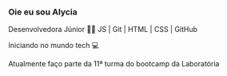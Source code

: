 ### Oie eu sou Alycia 
Desenvolvedora Júnior 👩‍💻
JS | Git | HTML | CSS | GitHub

Iniciando no mundo tech 💻

Atualmente faço parte da 11ª turma do bootcamp da Laboratória 


<!--
**alycia00/alycia00** is a ✨ _special_ ✨ repository because its `README.md` (this file) appears on your GitHub profile.

Here are some ideas to get you started:

- 🔭 I’m currently working on ...
- 🌱 I’m currently learning ...
- 👯 I’m looking to collaborate on ...
- 🤔 I’m looking for help with ...
- 💬 Ask me about ...
- 📫 How to reach me: ...
- 😄 Pronouns: ...
- ⚡ Fun fact: ...
-->
